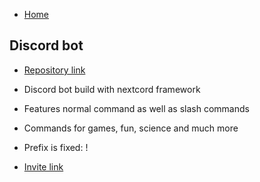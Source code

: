 - [Home](/index)

## Discord bot

- [Repository link](https://github.com/Medochikita/Discord-bot)

- Discord bot build with nextcord framework

- Features normal command as well as slash commands

- Commands for games, fun, science and much more

- Prefix is fixed: !

- [Invite link](https://discord.com/api/oauth2/authorize?client_id=842061459155320873&permissions=1643898207444&scope=bot%20applications.commands)

